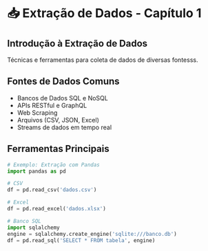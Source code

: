 # 📥 Extração de Dados - Capítulo 1

## Introdução à Extração de Dados
Técnicas e ferramentas para coleta de dados de diversas fontesss.

## Fontes de Dados Comuns
- Bancos de Dados SQL e NoSQL
- APIs RESTful e GraphQL
- Web Scraping
- Arquivos (CSV, JSON, Excel)
- Streams de dados em tempo real

## Ferramentas Principais
```python
# Exemplo: Extração com Pandas
import pandas as pd

# CSV
df = pd.read_csv('dados.csv')

# Excel
df = pd.read_excel('dados.xlsx')

# Banco SQL
import sqlalchemy
engine = sqlalchemy.create_engine('sqlite:///banco.db')
df = pd.read_sql('SELECT * FROM tabela', engine)